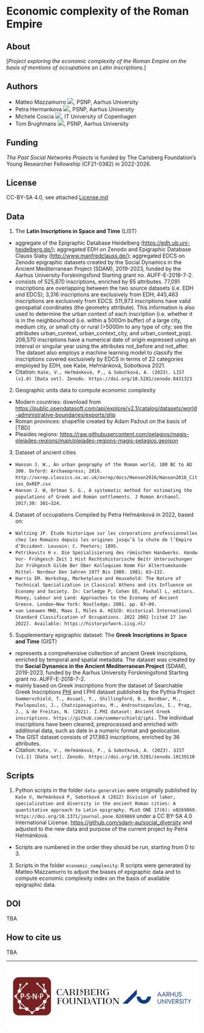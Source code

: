 # Economic complexity of the Roman Empire

## About
[_Project exploring the economic complexity of the Roman Empire on the basis of mentions of occupations on Latin inscriptions._]

## Authors 

* Matteo Mazzamurro [![](https://orcid.org/sites/default/files/images/orcid_16x16.png)](https://orcid.org/0009-0004-4454-1551), PSNP, Aarhus University
* Petra Hermankova [![](https://orcid.org/sites/default/files/images/orcid_16x16.png)](https://orcid.org/0000-0002-6349-0540), PSNP, Aarhus University
* Michele Coscia [![](https://orcid.org/sites/default/files/images/orcid_16x16.png)](https://orcid.org/0000-0001-5984-5137), IT University of Copenhagen
* Tom Brughmans [![](https://orcid.org/sites/default/files/images/orcid_16x16.png)](https://orcid.org/0000-0002-1589-7768), PSNP, Aarhus University

## Funding
*The Past Social Networks Projects* is funded by The Carlsberg Foundation’s Young Researcher Fellowship (CF21-0382) in 2022-2026.

## License
CC-BY-SA 4.0, see attached [License.md](./License.md)

## Data

1. The **Latin Inscriptions in Space and Time** (LIST) 
- aggregate of the Epigraphic Database Heidelberg (https://edh.ub.uni-heidelberg.de/); aggregated EDH on Zenodo and Epigraphic Database Clauss Slaby (http://www.manfredclauss.de/); aggregated EDCS on Zenodo epigraphic datasets created by the Social Dynamics in the Ancient Mediterranean Project (SDAM), 2019-2023, funded by the Aarhus University Forskningsfond Starting grant no. AUFF-E-2018-7-2. 
- consists of 525,870 inscriptions, enriched by 65 attributes. 77,091 inscriptions are overlapping between the two source datasets (i.e. EDH and EDCS); 3,316 inscriptions are exclusively from EDH; 445,463 inscriptions are exclusively from EDCS. 511,973 inscriptions have valid geospatial coordinates (the geometry attribute). This information is also used to determine the urban context of each inscription (i.e. whether it is in the neighbourhood (i.e. within a 5000m buffer) of a large city, medium city, or small city or rural (>5000m to any type of city; see the attributes urban_context, urban_context_city, and urban_context_pop). 206,570 inscriptions have a numerical date of origin expressed using an interval or singular year using the attributes not_before and not_after. The dataset also employs a machine learning model to classify the inscriptions covered exclusively by EDCS in terms of 22 categories employed by EDH, see Kaše, Heřmánková, Sobotkova 2021.
- Citation: `Kaše, V., Heřmánková, P., & Sobotková, A. (2023). LIST (v1.0) [Data set]. Zenodo. https://doi.org/10.5281/zenodo.8431323`


2. Geographic units data to compute economic complexity
- Modern countries: download from https://public.opendatasoft.com/api/explore/v2.1/catalog/datasets/world-administrative-boundaries/exports/shp
- Roman provinces: shapefile created by Adam Pažout on the basis of [TBD]
- Pleaides regions: https://raw.githubusercontent.com/pelagios/magis-pleiades-regions/main/pleiades-regions-magis-pelagios.geojson

3. Dataset of ancient cities
- `Hanson J. W., An urban geography of the Roman world, 100 BC to AD 300. Oxford: Archaeopress; 2016. http://oxrep.classics.ox.ac.uk/oxrep/docs/Hanson2016/Hanson2016_Cities_OxREP.csv`
- `Hanson J. W, Ortman S. G., A systematic method for estimating the populations of Greek and Roman settlements. J Roman Archaeol. 2017;30: 301–324.`


4. Dataset of occupations
Compiled by Petra Heřmánková in 2022, based on:
- `Waltzing JP. Étude historique sur les corporations professionnelles chez les Romains depuis les origines jusqu’à la chute de l’Empire d’Occident. Louvain: C. Peeters; 1895.`
- `Petrikovits H v. Die Spezialisierung des römischen Handwerks. Handw Vor- Frühgesch Zeit 1 Hist Rechtshistorische Beitr Untersuchungen Zur Frühgesch Gilde Ber Über Kolloquien Komm Für Altertumskunde Mittel- Nordeur Den Jahren 1977 Bis 1980. 1981; 63–132.`
- `Harris EM. Workshop, Marketplace and Household: The Nature of Technical Specialization in Classical Athens and its Influence on Economy and Society. In: Carledge P, Cohen EE, Foxhall L, editors. Money, Labour and Land: Approaches to the Economy of Ancient Greece. London—New York: Routledge; 2001. pp. 67–99.`
- `van Leeuwen MHD, Maas I, Miles A. HISCO: Historical International Standard Classification of Occupations. 2022 2002 [cited 27 Jan 2022]. Available: https://historyofwork.iisg.nl/`

5. Supplementary epigraphic dataset:  The **Greek Inscriptions in Space and Time** (GIST) 
- represents a comprehensive collection of ancient Greek inscriptions, enriched by temporal and spatial metadata. The dataset was created by the **Social Dynamics in the Ancient Mediterranean Project** (SDAM), 2019-2023, funded by the Aarhus University Forskningsfond Starting grant no. AUFF-E-2018-7-2. 
- mainly based on Greek inscriptions from the dataset of Searchable Greek Inscriptions [PHI](https://inscriptions.packhum.org/) and I.PHI dataset published by the Pythia Project `Sommerschield, T., Assael, Y., Shillingford, B., Bordbar, M., Pavlopoulos, J., Chatzipanagiotou, M., Androutsopoulos, I., Prag, J., & de Freitas, N. (2021). I.PHI dataset: Ancient Greek inscriptions. https://github.com/sommerschield/iphi.` The individual inscriptions have been cleaned, preprocessed and enriched with additional data, such as date in a numeric format and geolocation.
- The GIST dataset consists of 217,863 inscriptions, enriched by 36 attributes.
- Citation: `Kaše, V., Heřmánková, P., & Sobotková, A. (2023). GIST (v1.1) [Data set]. Zenodo. https://doi.org/10.5281/zenodo.10139110`

## Scripts

1. Python scripts in the folder `data-generation` were originally published by `Kaše V, Heřmánková P, Sobotková A (2022) Division of labor, specialization and diversity in the ancient Roman cities: A quantitative approach to Latin epigraphy. PLoS ONE 17(6): e0269869. https://doi.org/10.1371/journal.pone.0269869` under a CC BY-SA 4.0 International License. https://github.com/sdam-au/social_diversity and adjusted to the new data and purpose of the current project by Petra Heřmánková.

- Scripts are numbered in the order they should be run, starting from 0 to 3.


3. Scripts in the folder `economic_complexity`: R scripts were generated by Matteo Mazzamurro to adjust the biases of epigraphic data and to compute economic complexity index on the basis of available epigraphic data.



## DOI
TBA

## How to cite us
TBA

---

<img src="./img/Main_banner.png" alt="Logo banner" >


